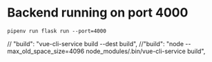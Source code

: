 # Backend running on port 4000
`pipenv run flask run --port=4000`

// "build": "vue-cli-service build --dest build",
//"build": "node  --max_old_space_size=4096 node_modules/.bin/vue-cli-service build",
